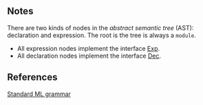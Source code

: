 ## Notes
There are two kinds of nodes in the _abstract semantic tree_ (AST): declaration and expression. The root is the tree is always a `module`.

- All expression nodes implement the interface [Exp](expression.go).
- All declaration nodes implement the interface [Dec](declaration.go).

## References

[Standard ML grammar](https://people.mpi-sws.org/~rossberg/sml.html)